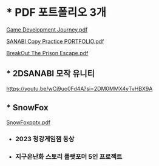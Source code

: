 # * PDF 포트폴리오 3개 

[Game Development Journey.pdf](https://github.com/jangeungye/PDFPortfolio/files/14716644/Game.Development.Journey.pdf)

[SANABI Copy Practice PORTFOLIO.pdf](https://github.com/jangeungye/PDFPortfolio/files/14716646/SANABI.Copy.Practice.PORTFOLIO.pdf)

[BreakOut The Prison Escape.pdf](https://github.com/jangeungye/PDFPortfolio/files/14716647/BreakOut.The.Prison.Escape.pdf)


## * 2DSANABI 모작 유니티
https://youtu.be/wCj9uo0Fd4A?si=2DM0MMX4yTvHBX9A

## * SnowFox
 [SnowFoxpptx.pdf](https://github.com/jangeungye/SnowFox1/files/14652535/SnowFoxpptx.pdf)
* ### 2023 청강게임잼 동상
* ### 지구온난화 스토리 플랫포머 5인 프로젝트

